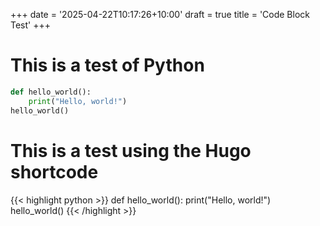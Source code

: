 +++
date = '2025-04-22T10:17:26+10:00'
draft = true
title = 'Code Block Test'
+++

# This is a test of Python

```python
def hello_world():
    print("Hello, world!")
hello_world()
```

# This is a test using the Hugo shortcode

{{< highlight python >}}
def hello_world():
    print("Hello, world!")
hello_world()
{{< /highlight >}}
